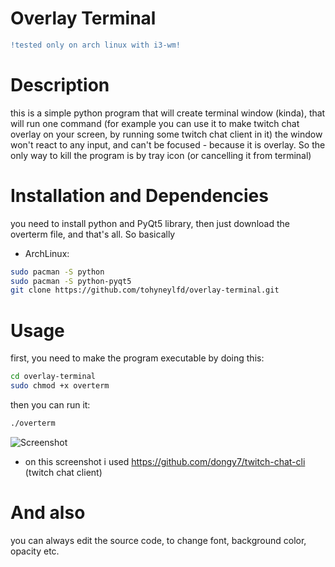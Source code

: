 # Overlay Terminal
```diff
!tested only on arch linux with i3-wm!
```
# Description
this is a simple python program that will create terminal window (kinda), that will run one command (for example you can use it to make twitch chat overlay on your screen, by running some twitch chat client in it)
the window won't react to any input, and can't be focused - because it is overlay. So the only way to kill the program is by tray icon (or cancelling it from terminal)
# Installation and Dependencies
you need to install python and PyQt5 library, then just download the overterm file, and that's all. So basically
- ArchLinux:
```bash
sudo pacman -S python
sudo pacman -S python-pyqt5
git clone https://github.com/tohyneylfd/overlay-terminal.git
```
# Usage
first, you need to make the program executable by doing this:
```bash
cd overlay-terminal
sudo chmod +x overterm
```
then you can run it:
```bash
./overterm
```
![Screenshot](https://github.com/tohyneylfd/overlay-terminal/blob/main/Screenshot.png?raw=true)
- on this screenshot i used https://github.com/dongy7/twitch-chat-cli (twitch chat client)
# And also
you can always edit the source code, to change font, background color, opacity etc.
